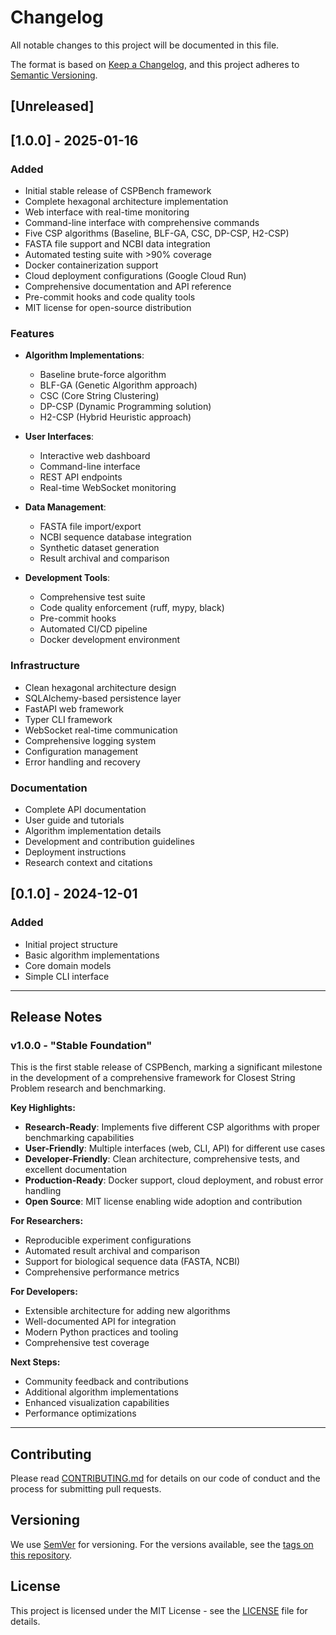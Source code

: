 # Changelog

All notable changes to this project will be documented in this file.

The format is based on [Keep a Changelog](https://keepachangelog.com/en/1.0.0/),
and this project adheres to [Semantic Versioning](https://semver.org/spec/v2.0.0.html).

## [Unreleased]

## [1.0.0] - 2025-01-16

### Added
- Initial stable release of CSPBench framework
- Complete hexagonal architecture implementation
- Web interface with real-time monitoring
- Command-line interface with comprehensive commands
- Five CSP algorithms (Baseline, BLF-GA, CSC, DP-CSP, H2-CSP)
- FASTA file support and NCBI data integration
- Automated testing suite with >90% coverage
- Docker containerization support
- Cloud deployment configurations (Google Cloud Run)
- Comprehensive documentation and API reference
- Pre-commit hooks and code quality tools
- MIT license for open-source distribution

### Features
- **Algorithm Implementations**:
  - Baseline brute-force algorithm
  - BLF-GA (Genetic Algorithm approach)
  - CSC (Core String Clustering)
  - DP-CSP (Dynamic Programming solution)
  - H2-CSP (Hybrid Heuristic approach)

- **User Interfaces**:
  - Interactive web dashboard
  - Command-line interface
  - REST API endpoints
  - Real-time WebSocket monitoring

- **Data Management**:
  - FASTA file import/export
  - NCBI sequence database integration
  - Synthetic dataset generation
  - Result archival and comparison

- **Development Tools**:
  - Comprehensive test suite
  - Code quality enforcement (ruff, mypy, black)
  - Pre-commit hooks
  - Automated CI/CD pipeline
  - Docker development environment

### Infrastructure
- Clean hexagonal architecture design
- SQLAlchemy-based persistence layer
- FastAPI web framework
- Typer CLI framework
- WebSocket real-time communication
- Comprehensive logging system
- Configuration management
- Error handling and recovery

### Documentation
- Complete API documentation
- User guide and tutorials
- Algorithm implementation details
- Development and contribution guidelines
- Deployment instructions
- Research context and citations

## [0.1.0] - 2024-12-01

### Added
- Initial project structure
- Basic algorithm implementations
- Core domain models
- Simple CLI interface

---

## Release Notes

### v1.0.0 - "Stable Foundation"

This is the first stable release of CSPBench, marking a significant milestone in the development of a comprehensive framework for Closest String Problem research and benchmarking.

**Key Highlights:**
- **Research-Ready**: Implements five different CSP algorithms with proper benchmarking capabilities
- **User-Friendly**: Multiple interfaces (web, CLI, API) for different use cases
- **Developer-Friendly**: Clean architecture, comprehensive tests, and excellent documentation
- **Production-Ready**: Docker support, cloud deployment, and robust error handling
- **Open Source**: MIT license enabling wide adoption and contribution

**For Researchers:**
- Reproducible experiment configurations
- Automated result archival and comparison
- Support for biological sequence data (FASTA, NCBI)
- Comprehensive performance metrics

**For Developers:**
- Extensible architecture for adding new algorithms
- Well-documented API for integration
- Modern Python practices and tooling
- Comprehensive test coverage

**Next Steps:**
- Community feedback and contributions
- Additional algorithm implementations
- Enhanced visualization capabilities
- Performance optimizations

---

## Contributing

Please read [CONTRIBUTING.md](CONTRIBUTING.md) for details on our code of conduct and the process for submitting pull requests.

## Versioning

We use [SemVer](http://semver.org/) for versioning. For the versions available, see the [tags on this repository](https://github.com/diegogrosmann/CSPBench/tags).

## License

This project is licensed under the MIT License - see the [LICENSE](LICENSE) file for details.